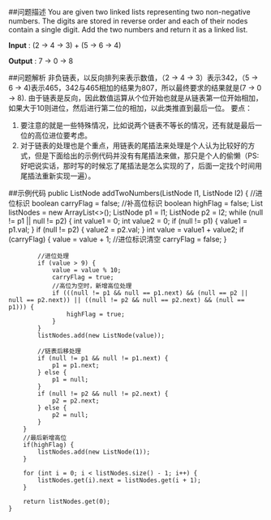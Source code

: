 ##问题描述
You are given two linked lists representing two non-negative numbers. The digits are stored in reverse order and each of their nodes contain a single digit. Add the two numbers and return it as a linked list.

**Input** : (2 -> 4 -> 3) + (5 -> 6 -> 4)

**Output** : 7 -> 0 -> 8

##问题解析
非负链表，以反向排列来表示数值，（2 -> 4 -> 3）表示342，（5 -> 6 -> 4)表示465，342与465相加的结果为807，所以最终要求的结果就是(7 -> 0 -> 8).
由于链表是反向，因此数值运算从个位开始也就是从链表第一位开始相加，如果大于10则进位，然后进行第二位的相加，以此类推直到最后一位。
要点：
1. 要注意的就是一些特殊情况，比如说两个链表不等长的情况，还有就是最后一位的高位进位要考虑。
2. 对于链表的处理也是个重点，用链表的尾插法来处理是个人认为比较好的方式，但是下面给出的示例代码并没有有尾插法来做，那只是个人的偷懒（PS:好吧说实话，那时写的时候忘了尾插法是怎么实现的了，后面一定找个时间用尾插法重新实现一遍）。

##示例代码
    public ListNode addTwoNumbers(ListNode l1, ListNode l2) {
        //进位标识
        boolean carryFlag = false;
        //补高位标识
        boolean highFlag = false;
        List<ListNode> listNodes = new ArrayList<>();
        ListNode p1 = l1;
        ListNode p2 = l2;
        while (null != p1 || null != p2) {
            int value1 = 0;
            int value2 = 0;
            if (null != p1) {
                value1 = p1.val;
            }
            if (null != p2) {
                value2 = p2.val;
            }
            int value = value1 + value2;
            if (carryFlag) {
                value = value + 1;
                //进位标识清空
                carryFlag = false;
            }

            //进位处理
            if (value > 9) {
                value = value % 10;
                carryFlag = true;
                //高位为空时，新增高位处理
                if (((null != p1 && null == p1.next) && (null == p2 || null == p2.next)) || ((null != p2 && null == p2.next) && (null == p1))) {
                    highFlag = true;
                }
            }
            listNodes.add(new ListNode(value));

            //链表后移处理
            if (null != p1 && null != p1.next) {
                p1 = p1.next;
            } else {
                p1 = null;
            }
            if (null != p2 && null != p2.next) {
                p2 = p2.next;
            } else {
                p2 = null;
            }
        }
        //最后新增高位
        if(highFlag) {
            listNodes.add(new ListNode(1));
        }

        for (int i = 0; i < listNodes.size() - 1; i++) {
            listNodes.get(i).next = listNodes.get(i + 1);
        }

        return listNodes.get(0);
    }


